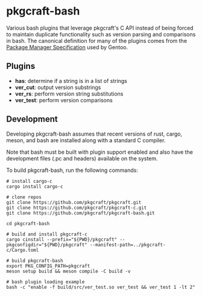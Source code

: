 # pkgcraft-bash

Various bash plugins that leverage pkgcraft's C API instead of being forced to
maintain duplicate functionality such as version parsing and comparisons in
bash. The canonical definition for many of the plugins comes from the [Package
Manager Specification][1] used by Gentoo.

## Plugins

- **has**: determine if a string is in a list of strings
- **ver_cut**: output version substrings
- **ver_rs**: perform version string substitutions
- **ver_test**: perform version comparisons

## Development

Developing pkgcraft-bash assumes that recent versions of rust, cargo, meson,
and bash are installed along with a standard C compiler.

Note that bash must be built with plugin support enabled and also have the
development files (.pc and headers) available on the system.

To build pkgcraft-bash, run the following commands:

    # install cargo-c
    cargo install cargo-c

    # clone repos
    git clone https://github.com/pkgcraft/pkgcraft.git
    git clone https://github.com/pkgcraft/pkgcraft-c.git
    git clone https://github.com/pkgcraft/pkgcraft-bash.git

    cd pkgcraft-bash

    # build and install pkgcraft-c
    cargo cinstall --prefix="${PWD}/pkgcraft" --pkgconfigdir="${PWD}/pkgcraft" --manifest-path=../pkgcraft-c/Cargo.toml

    # build pkgcraft-bash
    export PKG_CONFIG_PATH=pkgcraft
    meson setup build && meson compile -C build -v

    # bash plugin loading example
    bash -c "enable -f build/src/ver_test.so ver_test && ver_test 1 -lt 2"


[1]: <https://projects.gentoo.org/pms/latest/pms.html>
